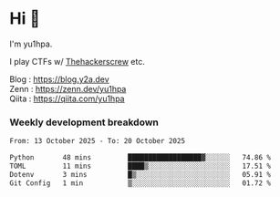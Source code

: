 # Hi 👋

I'm yu1hpa.

I play CTFs w/ [Thehackerscrew](https://www.thehackerscrew.team/) etc.

Blog : https://blog.y2a.dev  
Zenn : https://zenn.dev/yu1hpa  
Qiita : https://qiita.com/yu1hpa  

### Weekly development breakdown

<!--START_SECTION:waka-->

```txt
From: 13 October 2025 - To: 20 October 2025

Python       48 mins         ██████████████████▓░░░░░░   74.86 %
TOML         11 mins         ████▒░░░░░░░░░░░░░░░░░░░░   17.51 %
Dotenv       3 mins          █▒░░░░░░░░░░░░░░░░░░░░░░░   05.91 %
Git Config   1 min           ▒░░░░░░░░░░░░░░░░░░░░░░░░   01.72 %
```

<!--END_SECTION:waka-->

